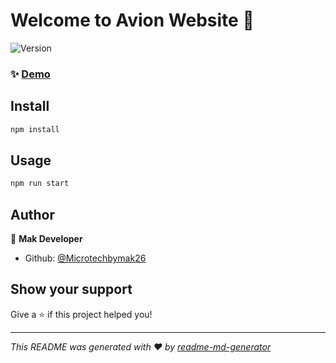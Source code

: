 # Welcome to Avion Website 👋
![Version](https://img.shields.io/badge/version-0.1.0-blue.svg?cacheSeconds=2592000)

### ✨ [Demo](https://avion-website-ijgw.vercel.app/)

## Install

```sh
npm install
```

## Usage

```sh
npm run start
```

## Author

👤 **Mak Developer**

* Github: [@Microtechbymak26](https://github.com/Microtechbymak26)

## Show your support

Give a ⭐️ if this project helped you!


***
_This README was generated with ❤️ by [readme-md-generator](https://github.com/kefranabg/readme-md-generator)_